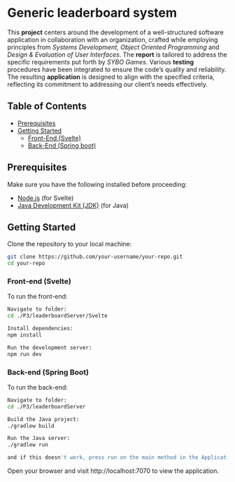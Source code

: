 # **Generic leaderboard system**

This **project** centers around the development of a well-structured software application in collaboration with an organization, crafted while employing
principles from _Systems Development_, _Object Oriented Programming_ and _Design & Evaluation of User Interfaces_. The **report** is tailored to address the specific
requirements put forth by _SYBO Games_. Various **testing** procedures have been integrated to ensure the code’s quality and reliability. The resulting **application** is 
designed to align with the specified criteria, reflecting its commitment to addressing our client’s needs effectively.


## Table of Contents

- [Prerequisites](#prerequisites)
- [Getting Started](#getting-started)
  - [Front-End (Svelte)](#front-end-svelte)
  - [Back-End (Spring boot)](#back-end-java-server)

## Prerequisites

Make sure you have the following installed before proceeding:

- [Node.js](https://nodejs.org/) (for Svelte)
- [Java Development Kit (JDK)](https://www.oracle.com/java/technologies/javase-downloads.html) (for Java)

## Getting Started

Clone the repository to your local machine:

```bash
git clone https://github.com/your-username/your-repo.git
cd your-repo
```

### Front-end (Svelte)
To run the front-end:
```bash
Navigate to folder:
cd ./P3/leaderboardServer/Svelte

Install dependencies:
npm install

Run the development server:
npm run dev
```
### Back-end (Spring Boot)
To run the back-end:
```bash
Navigate to folder:
cd ./P3/leaderboardServer

Build the Java project:
./gradlew build

Run the Java server:
./gradlew run

and if this doesn't work, press run on the main method in the Application class
```
Open your browser and visit http://localhost:7070 to view the application.



